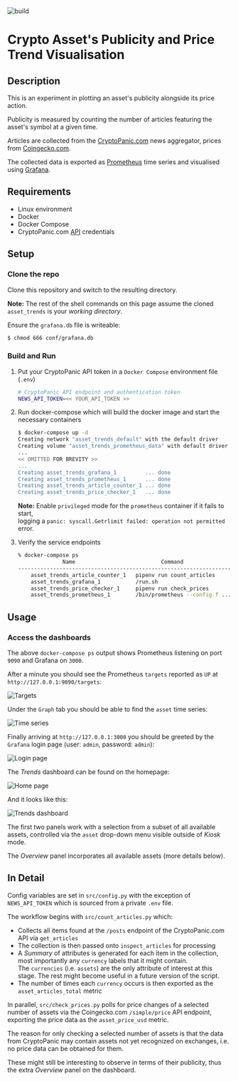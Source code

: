 ![build](https://github.com/veselinkantsev/asset_trends.tmp/workflows/build/badge.svg)

# Crypto Asset's Publicity and Price Trend Visualisation

## Description

This is an experiment in plotting an asset's publicity alongside its price action.  

Publicity is measured by counting the number of articles featuring the asset's symbol at a given time.  

Articles are collected from the [CryptoPanic.com](https://cryptopanic.com/) news aggregator, prices from [Coingecko.com](https://www.coingecko.com/en).  

The collected data is exported as [Prometheus](https://prometheus.io) time series and visualised using [Grafana](https://grafana.com).

## Requirements

* Linux environment
* Docker
* Docker Compose
* CryptoPanic.com [API](https://cryptopanic.com/developers/api/) credentials

## Setup

### Clone the repo

Clone this repository and switch to the resulting directory.

**Note:** The rest of the shell commands on this page assume the cloned `asset_trends` is your _working directory_.

Ensure the `grafana.db` file is writeable:

```bash
$ chmod 666 conf/grafana.db
```


### Build and Run

1. Put your CryptoPanic API token in a `Docker Compose` environment file (`.env`)

    ```bash
    # CryptoPanic API endpoint and authentication token
    NEWS_API_TOKEN=<< YOUR_API_TOKEN >>
    ```

2. Run docker-compose which will build the docker image and start the necessary containers

    ```bash
    $ docker-compose up -d
    Creating network "asset_trends_default" with the default driver
    Creating volume "asset_trends_prometheus_data" with default driver
    ...
    << OMITTED FOR BREVITY >>
    ...
    Creating asset_trends_grafana_1         ... done
    Creating asset_trends_prometheus_1      ... done
    Creating asset_trends_article_counter_1 ... done
    Creating asset_trends_price_checker_1   ... done
    ```

    **Note:** Enable `privileged` mode for the `prometheus` container if it fails to start,  
    logging a `panic: syscall.Getrlimit failed: operation not permitted` error.

3. Verify the service endpoints

    ```bash
    % docker-compose ps
                  Name                           Command               State           Ports
    ------------------------------------------------------------------------------------------------
        asset_trends_article_counter_1   pipenv run count_articles        Up
        asset_trends_grafana_1           /run.sh                          Up      0.0.0.0:3000->3000/tcp
        asset_trends_price_checker_1     pipenv run check_prices          Up
        asset_trends_prometheus_1        /bin/prometheus --config.f ...   Up      0.0.0.0:9090->9090/tcp
    ```

## Usage

### Access the dashboards

The above `docker-compose ps` output shows Prometheus listening on port `9090` and Grafana on `3000`.

After a minute you should see the Prometheus `targets` reported as `UP` at `http://127.0.0.1:9090/targets`:

![Targets](img/prom_targets.png)

Under the `Graph` tab you should be able to find the `asset` time series:

![Time series](img/prom_tseries.png)

Finally arriving at `http://127.0.0.1:3000` you should be greeted by the `Grafana` login page (user: `admin`, password: `admin`):

![Login page](img/grafana_login.png)

The _Trends_ dashboard can be found on the homepage:

![Home page](img/grafana_home.png)

And it looks like this:

![Trends dashboard](img/grafana_dash.png)

The first two panels work with a selection from a subset of all available assets, controlled via the `asset` drop-down menu visible outside of _Kiosk_ mode.

The _Overview_ panel incorporates all available assets (more details below).


## In Detail

Config variables are set in `src/config.py` with the exception of `NEWS_API_TOKEN` which is sourced from a private `.env` file.

The workflow begins with `src/count_articles.py` which:

* Collects all items found at the `/posts` endpoint of the CryptoPanic.com API via `get_articles`
* The collection is then passed onto `inspect_articles` for processing
* A _Summary_ of attributes is generated for each item in the collection, most importantly any `currency` labels that it might contain.  
    The `currencies` (i.e. `assets`) are the only attribute of interest at this stage. The rest might become useful in a future version of the script.
* The number of times each `currency` occurs is then exported as the `asset_articles_total` metric

In parallel, `src/check_prices.py` polls for price changes of a selected number of assets via the Coingecko.com `/simple/price` API endpoint, exporting the price data as the `asset_price_usd` metric.  

The reason for only checking a selected number of assets is that the data from CryptoPanic may contain assets not yet recognized on exchanges, i.e. no price data can be obtained for them.

These might still be interesting to observe in terms of their publicity, thus the extra _Overview_ panel on the dashboard.
